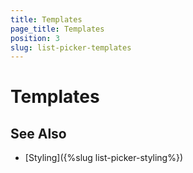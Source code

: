 ```yaml
---
title: Templates
page_title: Templates
position: 3
slug: list-picker-templates
---
```


# Templates



## See Also

- [Styling]({%slug list-picker-styling%})
